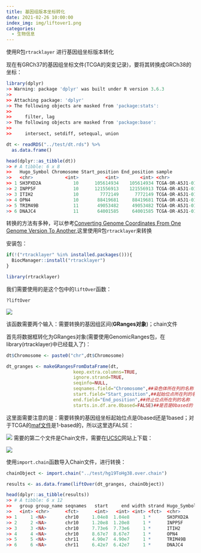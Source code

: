 ```yaml
---
title: 基因组版本坐标转化
date: 2021-02-26 10:00:00    
index_img: img/liftover1.png
categories:
  - 生物信息
---
```






使用R包`rtracklayer` 进行基因组坐标版本转化

<!-- more -->

现在有GRCh37的基因组坐标文件(TCGA的突变记录)，要将其转换成GRCh38的坐标：

``` r
library(dplyr)
>> Warning: package 'dplyr' was built under R version 3.6.3
>> 
>> Attaching package: 'dplyr'
>> The following objects are masked from 'package:stats':
>> 
>>     filter, lag
>> The following objects are masked from 'package:base':
>> 
>>     intersect, setdiff, setequal, union

dt <- readRDS("../test/dt.rds") %>% 
  as.data.frame()

head(dplyr::as_tibble(dt))
>> # A tibble: 6 x 8
>>   Hugo_Symbol Chromosome Start_position End_position sample                Protein_Change Variant_Classifica~ Variant_Type
>>   <chr>            <int>          <int>        <int> <chr>                 <chr>          <chr>               <chr>       
>> 1 SH3PXD2A            10      105614934    105614934 TCGA-OR-A5J1-01A-11D~ .              Intron              SNP         
>> 2 INPP5F              10      121556913    121556913 TCGA-OR-A5J1-01A-11D~ .              Intron              SNP         
>> 3 ITIH2               10        7772149      7772149 TCGA-OR-A5J1-01A-11D~ .              Intron              SNP         
>> 4 OPN4                10       88419681     88419681 TCGA-OR-A5J1-01A-11D~ p.G288D        Missense_Mutation   SNP         
>> 5 TRIM49B             11       49053482     49053482 TCGA-OR-A5J1-01A-11D~ p.L111F        Missense_Mutation   SNP         
>> 6 DNAJC4              11       64001585     64001585 TCGA-OR-A5J1-01A-11D~ p.G219W        Missense_Mutation   SNP
```

转换的方法有多种，可以参考[Converting Genome Coordinates From One Genome
Version To
Another](https://www.biostars.org/p/65558/),这里使用R包`rtracklayer`来转换

安装包：

``` r
if(!("rtracklayer" %in% installed.packages())){
  BiocManager::install("rtracklayer")
}

library(rtracklayer)
```

我们需要使用的是这个包中的`liftOver`函数：

``` r
?liftOver
```

![](https://picgo-wutao.oss-cn-shanghai.aliyuncs.com/img/image-20210226171357422.png)

该函数需要两个输入：需要转换的基因组区间(**GRanges对象**)；chain文件

首先将数据框转化为GRanges对象(需要使用GenomicRanges包，在library(rtracklayer)中已经载入了)：

``` r
dt$Chromosome <- paste0("chr",dt$Chromosome)

dt_granges <- makeGRangesFromDataFrame(dt,
                         keep.extra.columns=TRUE,
                         ignore.strand=TRUE,
                         seqinfo=NULL,
                         seqnames.field="Chromosome",##染色体所在列的名称
                         start.field="Start_position",##起始位点所在列的名称
                         end.field="End_position",##终止位点所在列的名称
                         starts.in.df.are.0based=FALSE)##是否是0based的
```

这里面需要注意的是：需要转换的基因组坐标起始位点是0based还是1based；对于TCGA的[maf文件](https://docs.gdc.cancer.gov/Encyclopedia/pages/Mutation_Annotation_Format_TCGAv2/)是1-based的，所以这里选FALSE：

![](https://picgo-wutao.oss-cn-shanghai.aliyuncs.com/img/image-20210226172456415.png)
需要的第二个文件是Chain文件，需要在[UCSC](https://hgdownload.soe.ucsc.edu/downloads.html)网站上下载：

![](https://picgo-wutao.oss-cn-shanghai.aliyuncs.com/img/image-20210226225522742.png)

使用`import.chain`函数导入Chain文件，进行转换：

``` r
chainObject <- import.chain("../test/hg19ToHg38.over.chain")

results <- as.data.frame(liftOver(dt_granges, chainObject))

head(dplyr::as_tibble(results))
>> # A tibble: 6 x 12
>>   group group_name seqnames   start     end width strand Hugo_Symbol sample   Protein_Change Variant_Classif~ Variant_Type
>>   <int> <chr>      <fct>      <int>   <int> <int> <fct>  <chr>       <chr>    <chr>          <chr>            <chr>       
>> 1     1 <NA>       chr10     1.04e8  1.04e8     1 *      SH3PXD2A    TCGA-OR~ .              Intron           SNP         
>> 2     2 <NA>       chr10     1.20e8  1.20e8     1 *      INPP5F      TCGA-OR~ .              Intron           SNP         
>> 3     3 <NA>       chr10     7.73e6  7.73e6     1 *      ITIH2       TCGA-OR~ .              Intron           SNP         
>> 4     4 <NA>       chr10     8.67e7  8.67e7     1 *      OPN4        TCGA-OR~ p.G288D        Missense_Mutati~ SNP         
>> 5     5 <NA>       chr11     4.90e7  4.90e7     1 *      TRIM49B     TCGA-OR~ p.L111F        Missense_Mutati~ SNP         
>> 6     6 <NA>       chr11     6.42e7  6.42e7     1 *      DNAJC4      TCGA-OR~ p.G219W        Missense_Mutati~ SNP
```
